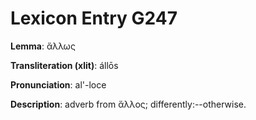 # Lexicon Entry G247

**Lemma**: ἄλλως

**Transliteration (xlit)**: állōs

**Pronunciation**: al'-loce

**Description**:
adverb from ἄλλος; differently:--otherwise.
